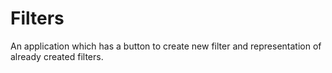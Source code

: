 # Filters

An application which has a button to create new filter and representation of already created filters.
